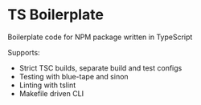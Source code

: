 TS Boilerplate
==============
Boilerplate code for NPM package written in TypeScript

Supports:
* Strict TSC builds, separate build and test configs
* Testing with blue-tape and sinon
* Linting with tslint
* Makefile driven CLI
